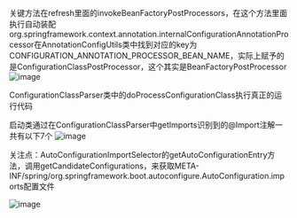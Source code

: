关键方法在refresh里面的invokeBeanFactoryPostProcessors，在这个方法里面执行自动装配
org.springframework.context.annotation.internalConfigurationAnnotationProcessor在AnnotationConfigUtils类中找到对应的key为CONFIGURATION_ANNOTATION_PROCESSOR_BEAN_NAME，实际上赋予的是ConfigurationClassPostProcessor，这个其实是BeanFactoryPostProcessor
![image](https://github.com/user-attachments/assets/fece739b-a2c6-4b1f-a4f6-2a029da668ac)

ConfigurationClassParser类中的doProcessConfigurationClass执行真正的运行代码

启动类通过在ConfigurationClassParser中getImports识别到的@Import注解一共有以下7个
![image](https://github.com/user-attachments/assets/e262534e-4d45-446a-8b1a-99737d677fc5)

关注点：AutoConfigurationImportSelector的getAutoConfigurationEntry方法，调用getCandidateConfigurations，来获取META-INF/spring/org.springframework.boot.autoconfigure.AutoConfiguration.imports配置文件

![image](https://github.com/user-attachments/assets/0870670c-1f55-43e8-8995-2f2566f56767)
